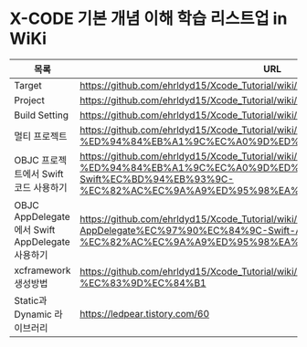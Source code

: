 # X-CODE 기본 개념 이해 학습 리스트업 in WiKi

| 목록 | URL |
| ------ | ------ |
| Target | https://github.com/ehrldyd15/Xcode_Tutorial/wiki/Target |
| Project | https://github.com/ehrldyd15/Xcode_Tutorial/wiki/Project |
| Build Setting | https://github.com/ehrldyd15/Xcode_Tutorial/wiki/Build-Settings |
| 멀티 프로젝트 | https://github.com/ehrldyd15/Xcode_Tutorial/wiki/%EB%A9%80%ED%8B%B0-%ED%94%84%EB%A1%9C%EC%A0%9D%ED%8A%B8 |
| OBJC 프로젝트에서 Swift코드 사용하기 | https://github.com/ehrldyd15/Xcode_Tutorial/wiki/OBJC-%ED%94%84%EB%A1%9C%EC%A0%9D%ED%8A%B8%EC%97%90%EC%84%9C-Swift%EC%BD%94%EB%93%9C-%EC%82%AC%EC%9A%A9%ED%95%98%EA%B8%B0 |
| OBJC AppDelegate에서 Swift AppDelegate 사용하기 | https://github.com/ehrldyd15/Xcode_Tutorial/wiki/OBJC-AppDelegate%EC%97%90%EC%84%9C-Swift-AppDelegate-%EC%82%AC%EC%9A%A9%ED%95%98%EA%B8%B0 |
| xcframework 생성방법 | https://github.com/ehrldyd15/Xcode_Tutorial/wiki/xcframework-%EC%83%9D%EC%84%B1 |
| Static과 Dynamic 라이브러리 | https://ledpear.tistory.com/60 |


